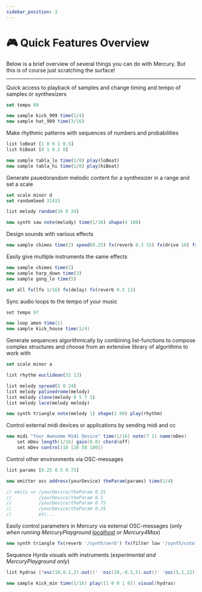 ```yaml
---
sidebar_position: 3
---
```


# 🎮 Quick Features Overview

Below is a brief overview of several things you can do with Mercury. But this is of course just scratching the surface!

---

Quick access to playback of samples and change timing and tempo of samples or synthesizers

```js
set tempo 89

new sample kick_909 time(1/4)
new sample hat_909 time(3/16)
```

Make rhythmic patterns with sequences of numbers and probabilities

```js
list loBeat [1 0 0 1 0.5]
list hiBeat [0 1 0.2 0]

new sample tabla_lo time(1/8) play(loBeat)
new sample tabla_hi time(1/8) play(hiBeat)
```

Generate psuedorandom melodic content for a synthesizer in a range and set a scale

```js
set scale minor d
set randomSeed 31415

list melody random(16 0 24)

new synth saw note(melody) time(1/16) shape(4 100)
```

Design sounds with various effects

```js
new sample chimes time(2) speed(0.25) fx(reverb 0.3 15) fx(drive 10) fx(lfo 1/8 sine)
```

Easily give multiple instruments the same effects

```js
new sample chimes time(2)
new sample harp_down time(3)
new sample gong_lo time(5)

set all fx(lfo 1/16) fx(delay) fx(reverb 0.5 11)
```

Sync audio loops to the tempo of your music

```java
set tempo 97

new loop amen time(1)
new sample kick_house time(1/4)
```

Generate sequences algorithmically by combining list-functions to compose complex structures and choose from an extensive library of algorithms to work with

```js
set scale minor a 

list rhythm euclidean(32 13)

list melody spread(5 0 24)
list melody palinedrome(melody)
list melody clone(melody 0 5 7 3)
list melody lace(melody melody)

new synth triangle note(melody 1) shape(1 80) play(rhythm)
```

Control external midi devices or applications by sending midi and cc <!--and use clock sync-->

```java
new midi "Your Awesome Midi Device" time(1/16) note(7 1) name(mDev)
    set mDev length(1/16) gain(0.8) chord(off)
    set mDev control(10 [20 50 100])
```

Control other environments via OSC-messages

```js
list params [0.25 0.5 0.75]

new emitter osc address(yourDevice) theParam(params) time(1/4)

// emits => /yourDevice/theParam 0.25
//          /yourDevice/theParam 0.5
//          /yourDevice/theParam 0.75
//          /yourDevice/theParam 0.25
//          etc...
```

Easily control parameters in Mercury via external OSC-messages (*only when running MercuryPlayground [localhost](./../getting-started.md#-without-internet) or Mercury4Max*)

```js
new synth triangle fx(reverb '/synth/verb') fx(filter low '/synth/cutoff' 0.4) time(1) shape(1 'synth/length')
```

Sequence Hyrda visuals with instruments (*experimental and MercuryPlayground only*)

```java
list hydras ['osc(10,0.1,2).out()' 'osc(20,-0.5,5).out()' 'osc(5,1,12).out()']

new sample kick_min time(1/16) play([1 0 0 1 0]) visual(hydras)
```